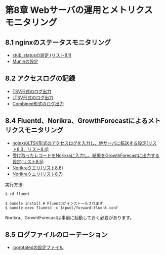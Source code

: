 # 第8章 Webサーバの運用とメトリクスモニタリング

## 8.1 nginxのステータスモニタリング

- [stub_statusの設定 (リスト8.1)](nginx/stub_status-setting-nginx.conf)
- [Muninの設定](munin/munin-node.conf)

## 8.2 アクセスログの記録

- [TSV形式のログ出力](nginx/tsv-log-nginx.conf)
- [LTSV形式のログ出力](nginx/ltsv-log-nginx.conf)
- [Combined形式のログ出力](nginx/combined-log-nginx.conf)

## 8.4 Fluentd、Norikra、GrowthForecastによるメトリクスモニタリング

- [nginxのLTSV形式のアクセスログを入力し、他サーバに転送する設定(リスト8.3、リスト8.4)](fluent/forward-fluent.conf)
- [受け取ったレコードをNorikraに入力し、結果をGrowthForecastに出力する設定(リスト8.5)](fluent/norikra-output-fluent.conf)
- [Norikraクエリ(リスト8.6)](norikra/list8.6.sql)
- [Norikraクエリ(リスト8.7)](norikra/list8.7.sql)

実行方法:
```
$ cd fluent

$ bundle install # Fluentdがインストールされます
$ bundle exec fluentd -c $(pwd)/forward-fluent.conf
```

Norikra、GrowhtForecastは事前に起動しておく必要があります。

## 8.5 ログファイルのローテーション

- [logrotatedの設定ファイル](logrotated/nginx.con)
